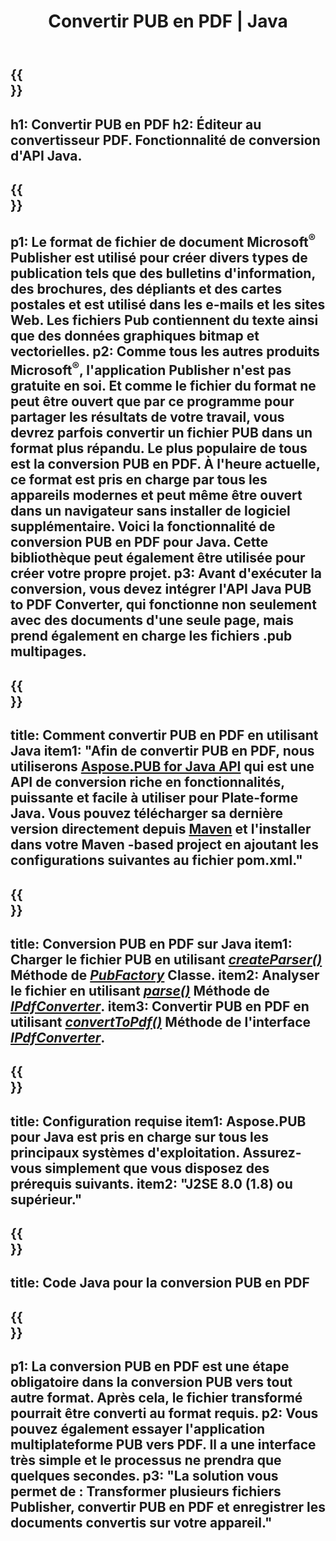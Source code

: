 ﻿---
translation: true
template: /_templates/conversion-child-java.md
title: Convertir PUB en PDF | Java
description: Convertissez PUB en PDF à l'aide de l'API Java sous Windows, Linux et Mac OS X. Fonctionnalité de conversion Publisher facile à intégrer dans votre propre solution.
url: /java/conversion/pub-to-pdf/
metakeywords: pub en pdf java, convertir pub en pdf java, java pub en pdf, éditeur en pdf java
family: pub
platformtag: java
feature: conversion
---

{{<section banner>}}
---
h1: Convertir PUB en PDF
h2: Éditeur au convertisseur PDF. Fonctionnalité de conversion d'API Java.
---

{{<section overview>}}
---
p1: Le format de fichier de document Microsoft<sup>®</sup> Publisher est utilisé pour créer divers types de publication tels que des bulletins d'information, des brochures, des dépliants et des cartes postales et est utilisé dans les e-mails et les sites Web. Les fichiers Pub contiennent du texte ainsi que des données graphiques bitmap et vectorielles.
p2: Comme tous les autres produits Microsoft<sup>®</sup>, l'application Publisher n'est pas gratuite en soi. Et comme le fichier du format ne peut être ouvert que par ce programme pour partager les résultats de votre travail, vous devrez parfois convertir un fichier PUB dans un format plus répandu. Le plus populaire de tous est la conversion PUB en PDF. À l'heure actuelle, ce format est pris en charge par tous les appareils modernes et peut même être ouvert dans un navigateur sans installer de logiciel supplémentaire. Voici la fonctionnalité de conversion PUB en PDF pour Java. Cette bibliothèque peut également être utilisée pour créer votre propre projet.
p3: Avant d'exécuter la conversion, vous devez intégrer l'API Java PUB to PDF Converter, qui fonctionne non seulement avec des documents d'une seule page, mais prend également en charge les fichiers .pub multipages.
---

{{<section widget>}}
---
title: Comment convertir PUB en PDF en utilisant Java
item1: "Afin de convertir PUB en PDF, nous utiliserons [Aspose.PUB for Java API](https://products.aspose.com/pub/java) qui est une API de conversion riche en fonctionnalités, puissante et facile à utiliser pour Plate-forme Java. Vous pouvez télécharger sa dernière version directement depuis [Maven](https://repository.aspose.com/webapp/#/artifacts/browse/tree/General/repo/com/aspose/aspose-pub) et l'installer dans votre Maven -based project en ajoutant les configurations suivantes au fichier pom.xml."
---

{{<section feature1>}}
---
title: Conversion PUB en PDF sur Java
item1: Charger le fichier PUB en utilisant [*createParser()*](https://reference.aspose.com/pub/java/com.aspose.pub/PubFactory#createParser-java.lang.String-) Méthode de [*PubFactory*](https://reference.aspose.com/pub/java/com.aspose.pub/PubFactory) Classe.
item2: Analyser le fichier en utilisant [*parse()*](https://reference.aspose.com/pub/java/com.aspose.pub/IPubParser#parse--) Méthode de [*IPdfConverter*](https://reference.aspose.com/pub/java/com.aspose.pub/IPubParser).
item3: Convertir PUB en PDF en utilisant [*convertToPdf()*](https://reference.aspose.com/pub/java/com.aspose.pub/IPdfConverter#convertToPdf-com.aspose.pub.Document-java.lang.String-) Méthode de l'interface [*IPdfConverter*](https://reference.aspose.com/pub/java/com.aspose.pub/IPdfConverter).
---

{{<section feature2>}}
---
title: Configuration requise
item1: Aspose.PUB pour Java est pris en charge sur tous les principaux systèmes d'exploitation. Assurez-vous simplement que vous disposez des prérequis suivants.
item2: "J2SE 8.0 (1.8) ou supérieur."
---

{{<section codeexample>}}
---
title: Code Java pour la conversion PUB en PDF
---

{{<section summary>}}
---
p1: La conversion PUB en PDF est une étape obligatoire dans la conversion PUB vers tout autre format. Après cela, le fichier transformé pourrait être converti au format requis.
p2: Vous pouvez également essayer l'application multiplateforme PUB vers PDF. Il a une interface très simple et le processus ne prendra que quelques secondes.
p3: "La solution vous permet de : Transformer plusieurs fichiers Publisher, convertir PUB en PDF et enregistrer les documents convertis sur votre appareil."
---